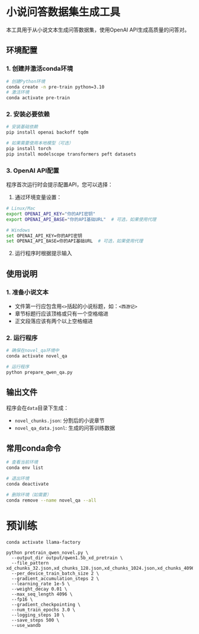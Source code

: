 # 小说问答数据集生成工具

本工具用于从小说文本生成问答数据集，使用OpenAI API生成高质量的问答对。

## 环境配置

### 1. 创建并激活conda环境
```bash
# 创建Python环境
conda create -n pre-train python=3.10
# 激活环境
conda activate pre-train
```

### 2. 安装必要依赖
```bash
# 安装基础依赖
pip install openai backoff tqdm

# 如果需要使用本地模型（可选）
pip install torch
pip install modelscope transformers peft datasets
```

### 3. OpenAI API配置
程序首次运行时会提示配置API，您可以选择：

1. 通过环境变量设置：
```bash
# Linux/Mac
export OPENAI_API_KEY="你的API密钥"
export OPENAI_API_BASE="你的API基础URL"  # 可选，如果使用代理

# Windows
set OPENAI_API_KEY=你的API密钥
set OPENAI_API_BASE=你的API基础URL  # 可选，如果使用代理
```

2. 运行程序时根据提示输入

## 使用说明

### 1. 准备小说文本
- 文件第一行应包含用`<>`括起的小说标题，如：`<西游记>`
- 章节标题行应该顶格或只有一个空格缩进
- 正文段落应该有两个以上空格缩进

### 2. 运行程序
```bash
# 确保在novel_qa环境中
conda activate novel_qa

# 运行程序
python prepare_qwen_qa.py
```

## 输出文件
程序会在`data`目录下生成：
- `novel_chunks.json`: 分割后的小说章节
- `novel_qa_data.jsonl`: 生成的问答训练数据

## 常用conda命令
```bash
# 查看当前环境
conda env list

# 退出环境
conda deactivate

# 删除环境（如需要）
conda remove --name novel_qa --all
```


# 预训练

```
conda activate llama-factory
```


```
python pretrain_qwen_novel.py \
  --output_dir output/qwen1.5b_xd_pretrain \
  --file_pattern xd_chunks_32.json,xd_chunks_128.json,xd_chunks_1024.json,xd_chunks_4096.json
  --per_device_train_batch_size 2 \
  --gradient_accumulation_steps 2 \
  --learning_rate 1e-5 \
  --weight_decay 0.01 \
  --max_seq_length 4096 \
  --fp16 \
  --gradient_checkpointing \
  --num_train_epochs 3.0 \
  --logging_steps 10 \
  --save_steps 500 \
  --use_wandb
```